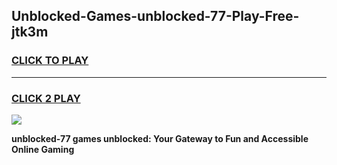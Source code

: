
## Unblocked-Games-unblocked-77-Play-Free-jtk3m
<h3>
<a href="https://premium76.site?title=unblocked-77&ref=23A">CLICK TO PLAY</a></h3>
<hr>

<h3>
<a href="https://premium76.site?title=unblocked-77&ref=23A">CLICK 2 PLAY</a>
  
</h3>

<a href="https://premium76.site?title=unblocked-77&ref=23A"><img src="https://clearcache.store/games.png"></a>


**unblocked-77 games unblocked: Your Gateway to Fun and Accessible Online Gaming**
